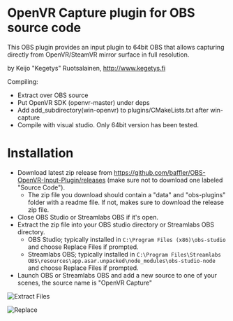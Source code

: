 # OpenVR Capture plugin for OBS source code

This OBS plugin provides an input plugin to 64bit OBS that allows capturing directly from OpenVR/SteamVR mirror surface in full resolution.

by Keijo "Kegetys" Ruotsalainen, http://www.kegetys.fi

Compiling:
- Extract over OBS source
- Put OpenVR SDK (openvr-master) under deps
- Add add_subdirectory(win-openvr) to plugins/CMakeLists.txt after win-capture
- Compile with visual studio. Only 64bit version has been tested.

# Installation
* Download latest zip release from https://github.com/baffler/OBS-OpenVR-Input-Plugin/releases (make sure not to download one labeled "Source Code").
	- The zip file you download should contain a "data" and "obs-plugins" folder with a readme file. If not, makes sure to download the release zip file.
* Close OBS Studio or Streamlabs OBS if it's open.
* Extract the zip file into your OBS studio directory or Streamlabs OBS directory.
	- OBS Studio; typically installed in `C:\Program Files (x86)\obs-studio` and choose Replace Files if prompted.
	- Streamlabs OBS; typically installed in `C:\Program Files\Streamlabs OBS\resources\app.asar.unpacked\node_modules\obs-studio-node` and choose Replace Files if prompted.
* Launch OBS or Streamlabs OBS and add a new source to one of your scenes, the source name is "OpenVR Capture"

![Extract Files](https://user-images.githubusercontent.com/1980600/40620530-22aca280-6267-11e8-96dc-4978675d3e80.png)

![Replace](https://user-images.githubusercontent.com/1980600/40620531-22bf5f9c-6267-11e8-8ae2-f6b6ea83ea3c.png)

